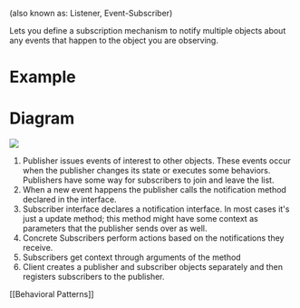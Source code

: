 (also known as: Listener, Event-Subscriber)

Lets you define a subscription mechanism to notify multiple objects about any events that happen to the object you are observing.

# Example

# Diagram
![](https://i.imgur.com/pPj02lx.png)
1. Publisher issues events of interest to other objects. These events occur when the publisher changes its state or executes some behaviors. Publishers have some way for subscribers to join and leave the list.
2. When a new event happens the publisher calls the notification method declared in the interface.
3. Subscriber interface declares a notification interface. In most cases it's just a update method; this method might have some context as parameters that the publisher sends over as well.
4. Concrete Subscribers perform actions based on the notifications they receive.
5. Subscribers get context through arguments of the method
6. Client creates a publisher and subscriber objects separately and then registers subscribers to the publisher.

[[Behavioral Patterns]]
